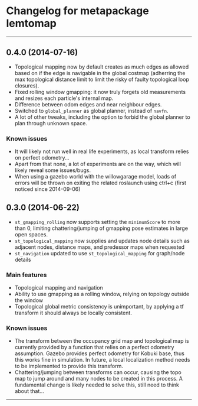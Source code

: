 Changelog for metapackage lemtomap
=========================================

-----------------------------------------

0.4.0 (2014-07-16)
------------------
* Topological mapping now by default creates as much edges as allowed based on if the edge is navigable in the global costmap (adherring the max topological distance limit to limit the risky of faulty topological loop closures).
* Fixed rolling window gmapping: it now truly forgets old measurements and resizes each particle's internal map.
* Difference between odom edges and near neighbour edges.
* Switched to `global_planner` as global planner, instead of `navfn`.
* A lot of other tweaks, including the option to forbid the global planner to plan through unknown space.

### Known issues ###
* It will likely not run well in real life experiments, as local transform relies on perfect odometry...
* Apart from that none, a lot of experiments are on the way, which will likely reveal some issues/bugs.
* When using a gazebo world with the willowgarage model, loads of errors will be thrown on exiting the related roslaunch using ctrl+c (first noticed since 2014-09-06)

0.3.0 (2014-06-22)
------------------
* `st_gmapping_rolling` now supports setting the `minimumScore` to more than 0, limiting chattering/jumping of gmapping pose estimates in large open spaces.
* `st_topological_mapping` now supplies and updates node details such as adjacent nodes, distance maps, and predessor maps when requested
* `st_navigation` updated to use `st_topological_mapping` for graph/node details

### Main features ###
* Topological mapping and navigation
* Ability to use gmapping as a rolling window, relying on topology outside the window
* Topological global metric consistency is unimportant, by applying a tf transform it should always be  locally consistent.

### Known issues ###
* The transform between the occupancy grid map and topological map is currently provided by a function that relies on a perfect odometry assumption. Gazebo provides perfect odometry for Kobuki base, thus this works fine in simulation. In future, a local localization method needs to be implemented to provide this transform.
* Chattering/jumping between transforms can occur, causing the topo map to jump around and many nodes to be created in this process. A fundamental change is likely needed to solve this, still need to think about that...

-----------------------------------------